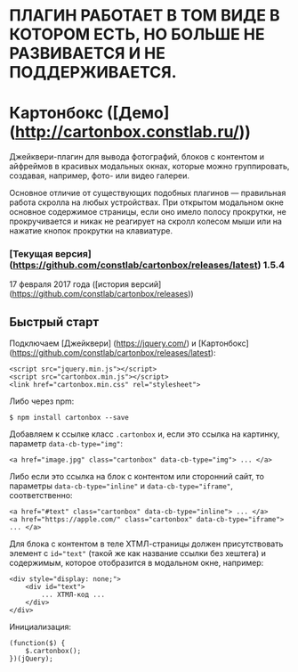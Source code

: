 # ПЛАГИН РАБОТАЕТ В ТОМ ВИДЕ В КОТОРОМ ЕСТЬ, НО БОЛЬШЕ НЕ РАЗВИВАЕТСЯ И НЕ ПОДДЕРЖИВАЕТСЯ. 

# Картонбокс ([Демо] (http://cartonbox.constlab.ru/))

Джейквери-плагин для вывода фотографий, блоков с контентом и айфреймов в красивых модальных окнах, которые можно группировать, создавая, например, фото- или видео галереи.

Основное отличие от существующих подобных плагинов — правильная работа скролла на любых устройствах. При открытом модальном окне основное содержимое страницы, если оно имело полосу прокрутки, не прокручивается и никак не реагирует на скролл колесом мыши или на нажатие кнопок прокрутки на клавиатуре.

### [Текущая версия] (https://github.com/constlab/cartonbox/releases/latest) 1.5.4

17 февраля 2017 года ([история версий] (https://github.com/constlab/cartonbox/releases))

## Быстрый старт

Подключаем [Джейквери] (https://jquery.com/) и [Картонбокс] (https://github.com/constlab/cartonbox/releases/latest):

```
<script src="jquery.min.js"></script>
<script src="cartonbox.min.js"></script>
<link href="cartonbox.min.css" rel="stylesheet">
```

Либо через npm:

```
$ npm install cartonbox --save
```

Добавляем к ссылке класс `.cartonbox` и, если это ссылка на картинку, параметр `data-cb-type="img"`:

```
<a href="image.jpg" class="cartonbox" data-cb-type="img"> ... </a>
```

Либо если это ссылка на блок с контентом или сторонний сайт, то параметры `data-cb-type="inline"` и `data-cb-type="iframe"`, соответственно:

```
<a href="#text" class="cartonbox" data-cb-type="inline"> ... </a>
<a href="https://apple.com/" class="cartonbox" data-cb-type="iframe"> ... </a>
```

Для блока с контентом в теле ХТМЛ-страницы должен присутствовать элемент с `id="text"` (такой же как название ссылки без хештега) и содержимым, которое отобразится в модальном окне, например:

```
<div style="display: none;">
    <div id="text">
        ... ХТМЛ-код ...
    </div>
</div>
```

Инициализация:

```
(function($) {
    $.cartonbox();
})(jQuery);
```
